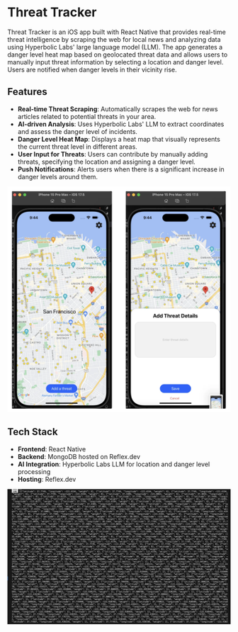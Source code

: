 # Threat Tracker

Threat Tracker is an iOS app built with React Native that provides real-time threat intelligence by scraping the web for local news and analyzing data using Hyperbolic Labs' large language model (LLM). The app generates a danger level heat map based on geolocated threat data and allows users to manually input threat information by selecting a location and danger level. Users are notified when danger levels in their vicinity rise.

## Features

- **Real-time Threat Scraping**: Automatically scrapes the web for news articles related to potential threats in your area.
- **AI-driven Analysis**: Uses Hyperbolic Labs' LLM to extract coordinates and assess the danger level of incidents.
- **Danger Level Heat Map**: Displays a heat map that visually represents the current threat level in different areas.
- **User Input for Threats**: Users can contribute by manually adding threats, specifying the location and assigning a danger level.
- **Push Notifications**: Alerts users when there is a significant increase in danger levels around them.
  
<img title="screenshot" src="pic1.png">

## Tech Stack

- **Frontend**: React Native
- **Backend**: MongoDB hosted on Reflex.dev
- **AI Integration**: Hyperbolic Labs LLM for location and danger level processing
- **Hosting**: Reflex.dev

<img title="LLM scraped data" src="news.png">
